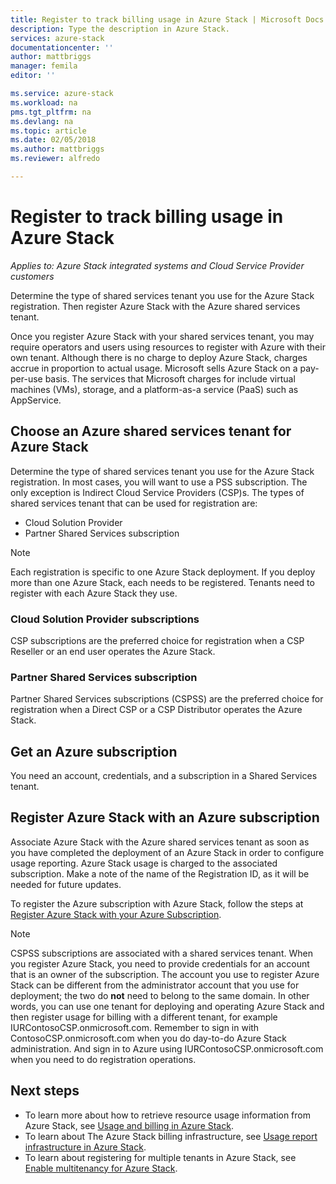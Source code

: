 ```yaml
---
title: Register to track billing usage in Azure Stack | Microsoft Docs
description: Type the description in Azure Stack.
services: azure-stack
documentationcenter: ''
author: mattbriggs
manager: femila
editor: ''

ms.service: azure-stack
ms.workload: na
pms.tgt_pltfrm: na
ms.devlang: na
ms.topic: article
ms.date: 02/05/2018
ms.author: mattbriggs
ms.reviewer: alfredo

---
```


# Register to track billing usage in Azure Stack

*Applies to: Azure Stack integrated systems and Cloud Service Provider customers*

Determine the type of shared services tenant you use for the Azure Stack registration. Then register Azure Stack with the Azure shared services tenant.

Once you register Azure Stack with your shared services tenant, you may require operators and users using resources to register with Azure with their own tenant. Although there is no charge to deploy Azure Stack, charges accrue in proportion to actual usage. Microsoft sells Azure Stack on a pay-per-use basis. The services that Microsoft charges for include virtual machines (VMs), storage, and a platform-as-a service (PaaS) such as AppService.

## Choose an Azure shared services tenant for Azure Stack

Determine the type of shared services tenant you use for the Azure Stack registration. In most cases, you will want to use a PSS subscription. The only exception is Indirect Cloud Service Providers (CSP)s. The types of shared services tenant that can be used for registration are:

 - Cloud Solution Provider
 - Partner Shared Services subscription

> [!Note]  
> Each registration is specific to one Azure Stack deployment. If you deploy more than one Azure Stack, each needs to be registered. Tenants need to register with each Azure Stack they use.

### Cloud Solution Provider subscriptions

CSP subscriptions are the preferred choice for registration when a CSP Reseller or an end user operates the Azure Stack.

### Partner Shared Services subscription

Partner Shared Services subscriptions (CSPSS) are the preferred choice for registration when a Direct CSP or a CSP Distributor operates the Azure Stack.

## Get an Azure subscription

You need an account, credentials, and a subscription in a Shared Services tenant.

<!-- How to do I this? -->

<!-- You need the shared services tenant ID for an Azure subscription. For steps on setting up a shared services tenant and to get your ID, see [Add Azure Partner Shared Services](https://msdn.microsoft.com/en-us/partner-center/shared-services). -->

## Register Azure Stack with an Azure subscription

Associate Azure Stack with the Azure shared services tenant as soon as you have completed the deployment of an Azure Stack in order to configure usage reporting. Azure Stack usage is charged to the associated subscription. Make a note of the name of the Registration ID, as it will be needed for future updates.

To register the Azure subscription with Azure Stack, follow the steps at [Register Azure Stack with your Azure Subscription](https://docs.microsoft.com/en-us/azure/azure-stack/azure-stack-register). <!-- There is a new article coming up for IS registration so link will need to be updated -->

> [!Note]  
CSPSS subscriptions are associated with a shared services tenant. When you register Azure Stack, you need to provide credentials for an account that is an owner of the subscription. The account you use to register Azure Stack can be different from the administrator account that you use for deployment; the two do **not** need to belong to the same domain. In other words, you can use one tenant for deploying and operating Azure Stack and then register usage for billing with a different tenant, for example IURContosoCSP.onmicrosoft.com. Remember to sign in with ContosoCSP.onmicrosoft.com when you do day-to-do Azure Stack administration. And sign in to Azure using IURContosoCSP.onmicrosoft.com when you need to do registration operations.

## Next steps

 - To learn more about how to retrieve resource usage information from Azure Stack, see [Usage and billing in Azure Stack](/azure-stack-billing-and-chargeback.md).
 - To learn about The Azure Stack billing infrastructure, see [Usage report infrastructure in Azure Stack](azure-stack-csp-register-azure-stack.md).
 - To learn about registering for multiple tenants in Azure Stack, see  [Enable multitenancy for Azure Stack](azure-stack-csp-register-azure-stack.md).
 